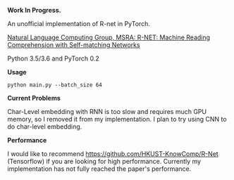 


**Work In Progress.**


An unofficial implementation of R-net in PyTorch.

[Natural Language Computing Group, MSRA: R-NET: Machine Reading Comprehension with Self-matching Networks](https://www.microsoft.com/en-us/research/publication/mrc/)



Python 3.5/3.6  and PyTorch 0.2


**Usage**

```
python main.py --batch_size 64

```

**Current Problems**

Char-Level embedding with RNN is too slow and requires much GPU memory, so I removed it from my implementation.
I plan to try using CNN to do char-level embedding.

**Performance**

I would like to recommend https://github.com/HKUST-KnowComp/R-Net (Tensorflow) if you are looking for high performance. Currently my implementation has not fully reached the paper's performance.
